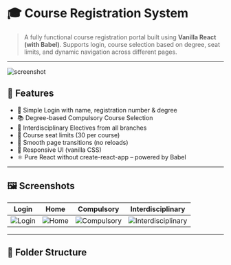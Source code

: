 # 🎓 Course Registration System

> A fully functional course registration portal built using **Vanilla React (with Babel)**. Supports login, course selection based on degree, seat limits, and dynamic navigation across different pages.

---

![screenshot](https://user-images.githubusercontent.com/your-image-link/demo.gif) <!-- Optional demo image/GIF -->

## 🚀 Features

- 🔐 Simple Login with name, registration number & degree
- 📚 Degree-based Compulsory Course Selection
- 🔄 Interdisciplinary Electives from all branches
- 🎯 Course seat limits (30 per course)
- 🔄 Smooth page transitions (no reloads)
- 📱 Responsive UI (vanilla CSS)
- ⚛️ Pure React without create-react-app – powered by Babel

---

## 🖼️ Screenshots

| Login | Home | Compulsory | Interdisciplinary |
|------|------|------------|--------------------|
| ![Login](assets/login.png) | ![Home](assets/home.png) | ![Compulsory](assets/compulsory.png) | ![Interdisciplinary](assets/inter.png) |

---

## 📂 Folder Structure

